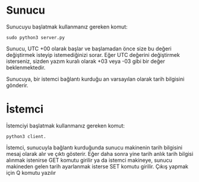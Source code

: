 # Sunucu

Sunucuyu başlatmak kullanmanız gereken komut:

```
sudo python3 server.py

```

Sunucu, UTC +00 olarak başlar ve başlamadan önce size bu değeri değiştirmek isteyip istemediğinizi sorar.
Eğer UTC değerini değiştirmek isterseniz, sizden yazım kuralı olarak +03 veya -03 gibi bir değer beklenmektedir.

Sunucuya, bir istemci bağlantı kurduğu an varsayılan olarak tarih bilgisini gönderir.


# İstemci
İstemciyi başlatmak kullanmanız gereken komut:

```
python3 client.

```

İstemci, sunucuyla bağlantı kurduğunda sunucu makinenin tarih bilgisini mesaj olarak alır ve çıktı gösterir.
Eğer daha sonra yine tarih anlık tarih bilgisi alınmak istenirse GET komutu girilir ya da istemci makineye, sunucu makineden gelen tarih ayarlanmak isterse SET komutu girilir. Çıkış yapmak için Q komutu yazılır
